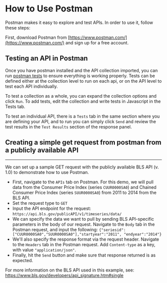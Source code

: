 # How to Use Postman 

Postman makes it easy to explore and test APIs. In order to use it, follow these steps:

First, download Postman from [https://www.postman.com/](https://www.postman.com/) and sign up for a free account. 

## Testing an API in Postman
Once you have postman installed and the API collection imported, you can run [postman tests](https://learning.postman.com/docs/writing-scripts/test-scripts/) to ensure everything is working properly.
Tests can be defined either at the collection level to run on each api, or on the API level to test each API individually.

To test a collection as a whole, you can expand the collection options and click `Run`.
To add tests, edit the collection and write tests in Javascript in the Tests tab.

To test an individual API, there is a `Tests` tab in the same section where you are defining your API,
and to run you can simply click `Send` and review the test results in the `Test Results` section of the response panel.

## Creating a simple get request from postman from a publicly available API
---
We can set up a sample GET request with the publicly available BLS API (v. 1.0) to demonstrate how to use Postman. 

* First, navigate to the `APIs` tab on Postman. For this demo, we will pull data from the Consumer Price Index (series `CUUR0000SA0`) and Chained Consumer Price Index (series `SUUR0000SA0`) from 2011 to 2014 from the BLS API.
* Set the request type to `GET`
* Input the API endpoint for the request: `https://api.bls.gov/publicAPI/v1/timeseries/data/`
* We can specify the data we want to pull by sending BLS API-specific parameters in the body of our request. Navigate to the `Body` tab in the Postman request, and input the following: `{"seriesid": ["CUUR0000SA0","SUUR0000SA0"],"startyear":"2011", "endyear":"2014"}`
* We'll also specify the response format via the request header. Navigate to the `Headers` tab in the Postman request. Add `Content-type` as a key, with value `"application/json"`. 
* Finally, hit the `Send` button and make sure that response returned is as expected.

For more information on the BLS API used in this example, see: https://www.bls.gov/developers/api_signature.htm#single
